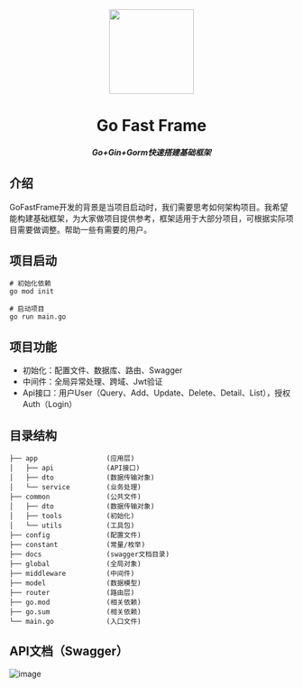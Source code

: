 <div align=center>
	<img src="/xiaofeichuan/go-fast-frame/raw/master/resources/image-logo.png" width="150" height="150" />
    <h1>Go Fast Frame</h1>
    <h5>Go+Gin+Gorm快速搭建基础框架</h5>
</div>

## 介绍

GoFastFrame开发的背景是当项目启动时，我们需要思考如何架构项目。我希望能构建基础框架，为大家做项目提供参考，框架适用于大部分项目，可根据实际项目需要做调整。帮助一些有需要的用户。

## 项目启动

```
# 初始化依赖
go mod init

# 启动项目
go run main.go
```

## 项目功能

* 初始化：配置文件、数据库、路由、Swagger
* 中间件：全局异常处理、跨域、Jwt验证
* Api接口：用户User（Query、Add、Update、Delete、Detail、List），授权Auth（Login）

## 目录结构

```
├── app                 (应用层)
│   ├── api             (API接口)
│   ├── dto             (数据传输对象)
│   └── service         (业务处理)
├── common              (公共文件)
│   ├── dto             (数据传输对象)
│   ├── tools           (初始化)
│   └── utils           (工具包)
├── config              (配置文件)
├── constant            (常量/枚举)
├── docs                (swagger文档目录)
├── global              (全局对象)
├── middleware          (中间件)
├── model               (数据模型)
├── router              (路由层)
├── go.mod              (相关依赖)
├── go.sum              (相关依赖)
└── main.go             (入口文件)
```

## API文档（Swagger）

![image](/xiaofeichuan/go-fast-frame/raw/master/resources/image-swagger.png)

